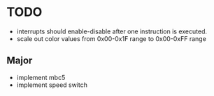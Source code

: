 # TODO

- interrupts should enable-disable after one instruction is executed.
- scale out color values from 0x00-0x1F range to 0x00-0xFF range

## Major
- implement mbc5
- implement speed switch
